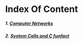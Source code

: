 # Index Of Content

##### 1. [Computer Networks](./components/networking.md)

##### 2. [System Calls and C funfact](./components/syscall.md)

